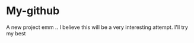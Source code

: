 # My-github
A new project
emm .. 
I believe this will be a very interesting attempt.
I'll try my best
